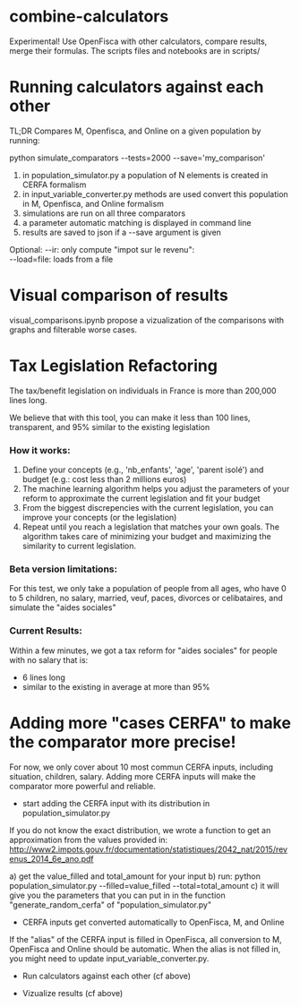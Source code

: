 # combine-calculators

Experimental! Use OpenFisca with other calculators, compare results, merge their formulas. The 
scripts files and notebooks are in scripts/

# Running calculators against each other

TL;DR Compares M, Openfisca, and Online on a given population by running:

python simulate_comparators --tests=2000 --save='my_comparison'

1) in population_simulator.py a population of N elements is created in CERFA formalism
2) in input_variable_converter.py methods are used convert this population in M, Openfisca, and Online formalism
3) simulations are run on all three comparators
4) a parameter automatic matching is displayed in command line
5) results are saved to json if a --save argument is given

Optional: 
  --ir: only compute "impot sur le revenu":  
  --load=file: loads from a file

# Visual comparison of results 

visual_comparisons.ipynb propose a vizualization of the comparisons with graphs and filterable worse cases.

# Tax Legislation Refactoring

The tax/benefit legislation on individuals in France is more than 200,000 lines long.

We believe that with this tool, you can make it less than 100 lines, transparent, and 95% similar to the existing legislation

### How it works:

1. Define your concepts (e.g., 'nb_enfants', 'age', 'parent isolé') and budget (e.g.: cost less than 2 millions euros)
2. The machine learning algorithm helps you adjust the parameters of your reform to approximate the current legislation and fit your budget
3. From the biggest discrepencies with the current legislation, you can improve your concepts (or the legislation)
4. Repeat until you reach a legislation that matches your own goals. The algorithm takes care of minimizing your budget and maximizing the similarity to current legislation.

### Beta version limitations:

For this test, we only take a population of people from all ages, who have 0 to 5 children, no salary, married, veuf, paces, divorces or celibataires, and simulate the "aides sociales"

### Current Results:

Within a few minutes, we got a tax reform for "aides sociales" for people with no salary that is:

* 6 lines long 
* similar to the existing in average at more than 95%


# Adding more "cases CERFA" to make the comparator more precise!

For now, we only cover about 10 most commun CERFA inputs, including situation, children, salary.
Adding more CERFA inputs will make the comparator more powerful and reliable. 

* start adding the CERFA input with its distribution in population_simulator.py 

If you do not know the exact distribution, we wrote a function to get an approximation from the values provided in: http://www2.impots.gouv.fr/documentation/statistiques/2042_nat/2015/revenus_2014_6e_ano.pdf

a) get the value_filled and total_amount for your input
b) run:
python population_simulator.py --filled=value_filled --total=total_amount
c) it will give you the parameters that you can put in in the function "generate_random_cerfa" of "population_simulator.py"

* CERFA inputs get converted automatically to OpenFisca, M, and Online

If the "alias" of the CERFA input is filled in OpenFisca, all conversion to M, OpenFisca and Online should be automatic.
When the alias is not filled in, you might need to update input_variable_converter.py.

* Run calculators against each other (cf above)

* Vizualize results (cf above)
  
